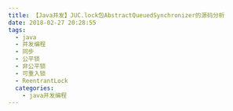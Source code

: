 ```yaml
---
title: 【Java并发】JUC.lock包AbstractQueuedSynchronizer的源码分析
date: 2018-02-27 20:28:55
tags:
  - java　
  - 并发编程
  - 同步
  - 公平锁
  - 非公平锁
  - 可重入锁
  - ReentrantLock
  categories:
    - java并发编程
---
```

